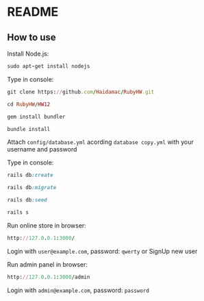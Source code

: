 # README

## How to use

Install Node.js:
```ruby
sudo apt-get install nodejs
````

Type in console:

```ruby
git clone https://github.com/Haidamac/RubyHW.git
```

```ruby
cd RubyHW/HW12
````

```ruby
gem install bundler
```
```ruby
bundle install
```

Attach ```config/database.yml``` acording `database copy.yml` with your username and password

Type in console:

```ruby
rails db:create
```

```ruby
rails db:migrate
```

```ruby
rails db:seed
```
```ruby
rails s
```

Run online store in browser:
```ruby
http://127.0.0.1:3000/
```
Login with ```user@example.com```, password: ```qwerty```
or SignUp new user

Run admin panel in browser:
```ruby
http://127.0.0.1:3000/admin
```
Login with ```admin@example.com```, password: ```password```
